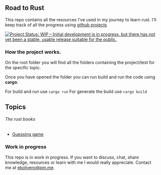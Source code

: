 ## Road to Rust
This repo contains all the resources I've used in my journey to learn rust. I'll keep track of all the progress using [github projects](https://github.com/users/erik18xk/projects/3)

[![Project Status: WIP – Initial development is in progress, but there has not yet been a stable, usable release suitable for the public.](https://www.repostatus.org/badges/latest/wip.svg)](https://www.repostatus.org/#wip)

### How the project works.
On the root folder you will find all the folders containing the project/test for the specific topic. 

Once you have opened the folder you can run build and run the code using **cargo**. 

For build and run use `cargo run`
For generate the build use `cargo build`

## Topics

###### The rust books
- [Guessing game](https://github.com/erik18xk/road-to-rust/tree/main/guessing_game)


###  Work in progress
This repo is in work in progress. If you want to discuss, chat, share knowledge, resources or learn with me I would really appreciate. Contact me at <ekolivero@pm.me>.